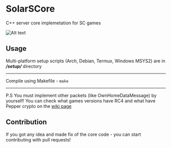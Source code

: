# SolarSCore
C++ server core implemetation for SC games

![Alt text](https://raw.githubusercontent.com/Solaree/SolarSCore/master/pics/img.png)

## Usage

Multi-platform setup scripts (Arch, Debian, Termux, Windows MSYS2) are in ***/setup/*** directory

------

Compile using Makefile -  ```make```

------

P.S You must implement other packets (like OwnHomeDataMessage) by yourself!
You can check what games versions have RC4 and what have Pepper crypto on the [wiki page](https://github.com/Solaree/SolarSCore/wiki)

## Contribution

If you got any idea and made fix of the core code - you can start contributing with pull requests!
